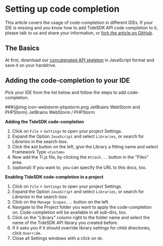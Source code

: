 Setting up code completion
==========================

This article covers the usage of code-completion in different IDEs. If your IDE is missing and you know how to add
TideSDK API code completion to it, please talk to us and share your information, or [fork the article on GitHub].

[fork the article on GitHub]: https://github.com/TideSDK/TideSDK-User-Docs/tree/develop/source/guides/ide_autocompletion


The Basics
----------
At first, download our [concatenated API skeleton] in JavaScript format and save it on your harddrive.

[concatenated API skeleton]: http://tidesdk.multipart.net/docs/user-dev/source/source_concatenator/Ti.js


Adding the code-completion to your IDE
--------------------------------------
Pick your IDE from the list below and follow the steps to add code-completion.

###{@img icon-webstorm-phpstorm.png JetBrains WebStorm and PHPStorm} JetBrains WebStorm / PHPStorm

__Adding the TideSDK code-completion__    

1. Click on `File` > `Settings` to open your project Settings.
2. Expand the Option `JavaScript` and select `Libraries`, or search for *Libraries* in the search-box.
3. Click the `Add` button on the left, give the Library a fitting name and select Framework Type `<Custom>`
4. Now add the Ti.js file, by clicking the `Attach...` button in the "Files" area.
5. (optional) If you want to, you can specify the URL to this docs, too.

__Enabling TideSDK code-completion in a project__    

1. Click on `File` > `Settings` to open your project Settings.
2. Expand the Option `JavaScript` and select `Libraries`, or search for *Libraries* in the search-box.
3. Click on the `Manage Scopes...` button on the left.
4. Navigate to the Project folder you want to apply the code-completion on. Code-completion will be available in all sub-dirs, too.
5. Click on the "Library" column right to the folder name and select the name of the TideSDK API library you created before.
6. If it asks you if it should override library settings for child directories, click `Override`.
7. Close all Settings windows with a click on `OK`.
